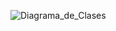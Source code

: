 ![Diagrama_de_Clases](Diagrama_de_Clases.png)

<!--
@startuml

interface iAsistencia {

  + obtenerFecha(): Date
  + establecerFecha(fecha: Date): void
  + obtenerHora(): Time
  + establecerHora(hora: Time): void
  + obtenerNFCAlumno(): String
  + establecerNFCAlumno(nfc: String): void

}

class asistencia {

  - fecha: Date
  - hora: Time
  - NFCAlumno: String
  + asistencia(fecha: Date, hora: Time, NFCAlumno: String)

}

iAsistencia <|.. asistencia

interface iAlumno {

  + obtenerNombre(): String
  + establecerNombre(nombre: String): void
  + obtenerNumeroDeCuenta(): String
  + establecerNumeroDeCuenta(numero: String): void
  + obtenerNFC(): String
  + establecerNFC(nfc: String): void

}

class alumno {

  - nombre: String
  - numeroDeCuenta: String
  - NFC: String
  + alumno(nombre: String, numeroDeCuenta: String, NFC: String)

}

iAlumno <|.. alumno

interface iMateria {

  + obtenerAlumnos(): iAlumno[]
  + agregarAlumno(alumno: iAlumno): void
  + eliminarAlumno(alumno: iAlumno): void
  + obtenerAsistencias(): iAsistencia[]
  + agregarAsistencia(asistencia: iAsistencia): void
  + eliminarAsistencia(asistencia: iAsistencia): void

}

class materia {

  - alumnos: iAlumno[]
  - asistencias: iAsistencia[]
  + materia(alumnos: iAlumno[], asistencias: iAsistencia[])

}
iMateria <|.. materia

class reporte {

  - asistencias: iAsistencia[]
  - materia: iMateria
  + reporte(asistencias: iAsistencia[], materia: iMateria)

}
interface iModelo {

  + obtenerMateria(): iMateria
  + establecerMateria(iMateria): void
  + altaAlumno(alumno): iAlumno
  + bajaAlumno(alumno): void
  + cambioAlumno(alumno): iAlumno
  + altaMateria(materia): iMateria
  + bajaMateria(materia): void
  + cambioMateria(materia): iMateria
  + altaAsistencia(asistencia): iAsistencia
  + bajaAsistencia(asistencia): void
  + cambioAsistencia(asistencia): iAsistencia
  + obtenerNombrePorNFC(NFC: String): String
  + generarReporte(materia): reporte

}

class modelo {

  - materia: iMateria
  + modelo(materia: iMateria)

}
iModelo <|.. modelo

interface iVista {

  + actualizar(): void

}

class vista {

  - modelo: iModelo
  - controlador: iControlador
  + vista(modelo: iModelo, controlador: iControlador)

}
iVista <|.. vista

interface iControlador {

  + manejarAltaAlumno(): void
  + manejarBajaAlumno(): void
  + manejarCambioAlumno(): void
  + manejarAltaMateria(): void
  + manejarBajaMateria(): void
  + manejarCambioMateria(): void
  + manejarAltaAsistencia(): void
  + manejarBajaAsistencia(): void
  + manejarCambioAsistencia(): void
  + manejarGenerarReporte(): void

}

class controlador {

  - modelo: iModelo
  - vista: iVista
  + controlador(modelo: iModelo, vista: iVista)

}
iControlador <|.. controlador

class lectorNFC {

  + leerTarjeta(): String

}

interface iDataStorage {

  + readAlumno(): alumno
  + writeAlumno(alumno)
  + readMateria(): materia
  + writeMateria(materia)
  + readAsistencia(): asistencia
  + writeAsistencia(asistencia)

}

class dataStorage {

}

iDataStorage <|.. dataStorage

iModelo "1" o-- "1" iControlador
iControlador "1" o-- "1" iVista
iVista "1" o-- "1" iModelo
iModelo "1" *-- "1" iMateria
iMateria "1" *-- "*" iAlumno
iMateria "1" *-- "*" iAsistencia
iControlador "1" o-- "1" iDataStorage
iControlador "1" o-- "1" lectorNFC
reporte "1" *-- "1" iMateria
reporte "1" *-- "*" iAsistencia

@enduml

-->
